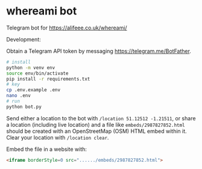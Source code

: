 # whereami bot

Telegram bot for <https://alifeee.co.uk/whereami/>

Development:

Obtain a Telegram API token by messaging <https://telegram.me/BotFather>.

```bash
# install
python -m venv env
source env/bin/activate
pip install -r requirements.txt
# key
cp .env.example .env
nano .env
# run
python bot.py
```

Send either a location to the bot with `/location 51.12512 -1.21511`, or share a location (including live location) and a file like `embeds/2987827852.html` should be created with an OpenStreetMap (OSM) HTML embed within it. Clear your location with `/location clear`.

Embed the file in a website with:

```html
<iframe borderStyle=0 src="....../embeds/2987827852.html">
```
